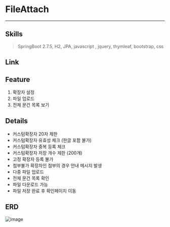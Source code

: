 # FileAttach
---
## Skills
> SpringBoot 2.7.5, H2, JPA, javascript , jquery, thymleaf, bootstrap, css


## Link


## Feature
1. 확장자 설정
2. 파일 업로드
3. 전체 문건 목록 보기 


## Details
- 커스텀확장자 20자 제한
- 커스텀확장자 유효성 체크 (한글 포함 불가) 
- 커스텀확장자 중복 등록 체크 
- 커스텀확장자 저장 개수 제한 (200개)
- 고정 확장자 등록 불가
- 첨부불가 확장자인 첨부의 경우 안내 메시지 발생
- 다중 파일 업로드
- 전체 문건 목록 확인
- 파일 다운로드 가능
- 파일 저장 완료 후 확인페이지 이동
 
## ERD
![image](https://user-images.githubusercontent.com/16586926/199536459-6cae37cd-d20d-43a9-bb2c-4f5b63b3fc1b.png)
